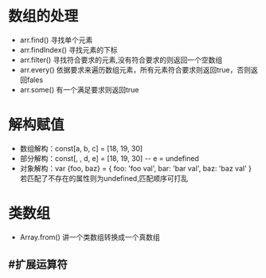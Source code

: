 # 数组的处理
  - arr.find() 寻找单个元素
  - arr.findIndex() 寻找元素的下标
  - arr.filter() 寻找符合要求的元素,没有符合要求的则返回一个空数组
  - arr.every() 依据要求来遍历数组元素，所有元素符合要求则返回true，否则返回fales
  - arr.some() 有一个满足要求则返回true


# 解构赋值
  - 数组解构：const[a, b, c] = [18, 19, 30]
  - 部分解构：const[, , d, e] = [18, 19, 30] -- e = undefined
  - 对象解构：var {foo, baz} = { foo: 'foo val', bar: 'bar val', baz: 'baz val' } 若匹配了不存在的属性则为undefined,匹配顺序可打乱

# 类数组
  - Array.from() 讲一个类数组转换成一个真数组

#扩展运算符
  - 